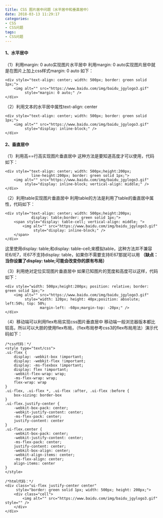 ```yaml
---
title: CSS 图片居中问题（水平居中和垂直居中）
date: 2018-03-13 11:29:17
categories:
- CSS
- CSS问题
tags:
- CSS问题
---
```

#### 1、水平居中 ####
（1）利用margin: 0 auto实现图片水平居中
利用margin: 0 auto实现图片居中就是在图片上加上css样式margin: 0 auto 如下：
```
<div style="text-align: center; width: 500px; border: green solid 1px;">
    <img alt="" src="https://www.baidu.com/img/baidu_jgylogo3.gif" 
         style="margin: 0 auto;" />
</div>
```
<!--more-->

（2）利用文本的水平居中属性text-align: center
```
<div style="text-align: center; width: 500px; border: green solid 1px;">
    <img alt="" src="https://www.baidu.com/img/baidu_jgylogo3.gif" 
         style="display: inline-block;" />
</div>
```

#### 2、垂直居中 ####
（1）利用高==行高实现图片垂直居中
这种方法是要知道高度才可以使用，代码如下：
```
<div style="text-align: center; width: 500px;height:200px; 
            line-height:200px; border: green solid 1px;">
    <img alt="" src="https://www.baidu.com/img/baidu_jgylogo3.gif" 
         style="display: inline-block; vertical-align: middle;" />
</div>
```

（2）利用table实现图片垂直居中
利用table的方法是利用了table的垂直居中属性，代码如下：
```
<div style="text-align: center; width: 500px;height:200px; 
            display: table;border: green solid 1px;">
    <span style="display: table-cell; vertical-align: middle; ">
        <img alt="" src="https://www.baidu.com/img/baidu_jgylogo3.gif" 
             style="display: inline-block;" />
    </span>
</div>
```
这里使用display: table;和display: table-cell;来模拟table，这种方法并不兼容IE6/IE7，IE67不支持display: table，如果你不需要支持IE67那就可以用
**（缺点：当你设置了display: table;可能会改变你的原有布局）**

（3）利用绝对定位实现图片垂直居中
如果已知图片的宽度和高度可以这样，代码如下：
```
<div style="width: 500px;height:200px; position: relative; border: green solid 1px;">
    <img alt="" src="https://www.baidu.com/img/baidu_jgylogo3.gif" 
         style="width: 120px; height: 40px;position: absolute; left:50%; top: 50%; 
                margin-left: -60px;margin-top: -20px;" />
</div>
```

（4）移动端可以利用flex布局实现css图片垂直居中
移动端一般浏览器版本都比较高，所以可以大胆的使用flex布局，（flex布局参考css3的flex布局用法）演示代码如下：
```
/*css代码：*/
<style type="text/css">
.ui-flex {
    display: -webkit-box !important;
    display: -webkit-flex !important;
    display: -ms-flexbox !important;
    display: flex !important;
    -webkit-flex-wrap: wrap;
    -ms-flex-wrap: wrap;
    flex-wrap: wrap
}
.ui-flex, .ui-flex *, .ui-flex :after, .ui-flex :before {
    box-sizing: border-box
}
.ui-flex.justify-center {
    -webkit-box-pack: center;
    -webkit-justify-content: center;
    -ms-flex-pack: center;
    justify-content: center
}
.ui-flex.center {
    -webkit-box-pack: center;
    -webkit-justify-content: center;
    -ms-flex-pack: center;
    justify-content: center;
    -webkit-box-align: center;
    -webkit-align-items: center;
    -ms-flex-align: center;
    align-items: center
}
</style>

/*html代码：*/
<div class="ui-flex justify-center center" 
     style="border: green solid 1px; width: 500px; height: 200px;">
    <div class="cell">
        <img alt="" src="https://www.baidu.com/img/baidu_jgylogo3.gif" style="" />
    </div>
</div>
```